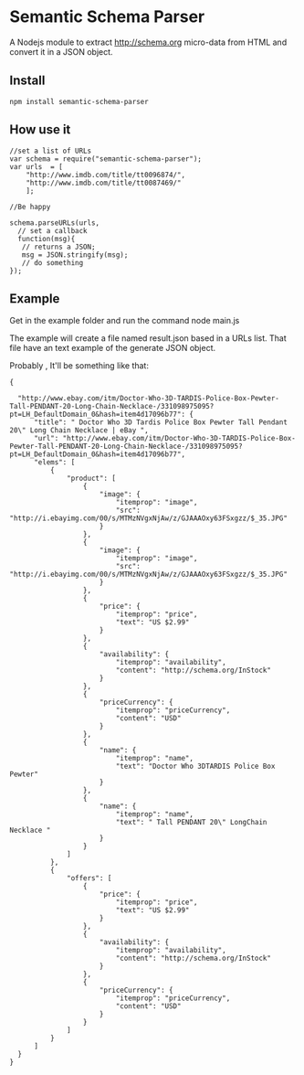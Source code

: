 # Semantic Schema Parser

A Nodejs module to extract http://schema.org micro-data from HTML and convert it in a JSON object. 
## Install 
    npm install semantic-schema-parser

## How use it

    //set a list of URLs
    var schema = require("semantic-schema-parser");
    var urls  = [
        "http://www.imdb.com/title/tt0096874/",
        "http://www.imdb.com/title/tt0087469/"
        ];
        
    //Be happy
   
    schema.parseURLs(urls, 
      // set a callback
      function(msg){
       // returns a JSON;
       msg = JSON.stringify(msg);
       // do something
    });


## Example
Get in the example folder and run the command
  node main.js

The example will create a file named result.json based in a URLs list. That file have an text example of the generate JSON object. 

Probably , It'll be something like that:

    {

      "http://www.ebay.com/itm/Doctor-Who-3D-TARDIS-Police-Box-Pewter-Tall-PENDANT-20-Long-Chain-Necklace-/331098975095?pt=LH_DefaultDomain_0&hash=item4d17096b77": {
          "title": " Doctor Who 3D Tardis Police Box Pewter Tall Pendant 20\" Long Chain Necklace | eBay ",
          "url": "http://www.ebay.com/itm/Doctor-Who-3D-TARDIS-Police-Box-Pewter-Tall-PENDANT-20-Long-Chain-Necklace-/331098975095?pt=LH_DefaultDomain_0&hash=item4d17096b77",
          "elems": [
              {
                  "product": [
                      {
                          "image": {
                              "itemprop": "image",
                              "src": "http://i.ebayimg.com/00/s/MTMzNVgxNjAw/z/GJAAAOxy63FSxgzz/$_35.JPG"
                          }
                      },
                      {
                          "image": {
                              "itemprop": "image",
                              "src": "http://i.ebayimg.com/00/s/MTMzNVgxNjAw/z/GJAAAOxy63FSxgzz/$_35.JPG"
                          }
                      },
                      {
                          "price": {
                              "itemprop": "price",
                              "text": "US $2.99"
                          }
                      },
                      {
                          "availability": {
                              "itemprop": "availability",
                              "content": "http://schema.org/InStock"
                          }
                      },
                      {
                          "priceCurrency": {
                              "itemprop": "priceCurrency",
                              "content": "USD"
                          }
                      },
                      {
                          "name": {
                              "itemprop": "name",
                              "text": "Doctor Who 3DTARDIS Police Box Pewter"
                          }
                      },
                      {
                          "name": {
                              "itemprop": "name",
                              "text": " Tall PENDANT 20\" LongChain Necklace "
                          }
                      }
                  ]
              },
              {
                  "offers": [
                      {
                          "price": {
                              "itemprop": "price",
                              "text": "US $2.99"
                          }
                      },
                      {
                          "availability": {
                              "itemprop": "availability",
                              "content": "http://schema.org/InStock"
                          }
                      },
                      {
                          "priceCurrency": {
                              "itemprop": "priceCurrency",
                              "content": "USD"
                          }
                      }
                  ]
              }
          ]
      }
    }



